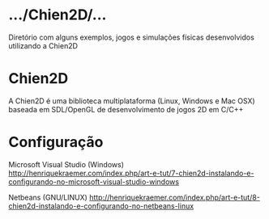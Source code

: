 .../Chien2D/...
===============
Diretório com alguns exemplos, jogos e simulações físicas desenvolvidos utilizando a Chien2D

Chien2D
=======
A Chien2D é uma biblioteca multiplataforma (Linux, Windows e Mac OSX) baseada em SDL/OpenGL de desenvolvimento de jogos 2D em C/C++

Configuração
============
Microsoft Visual Studio (Windows)
http://henriquekraemer.com/index.php/art-e-tut/7-chien2d-instalando-e-configurando-no-microsoft-visual-studio-windows


Netbeans (GNU/LINUX)
http://henriquekraemer.com/index.php/art-e-tut/8-chien2d-instalando-e-configurando-no-netbeans-linux
